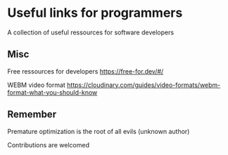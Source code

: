 # Useful links for programmers

A collection of useful ressources for software developers


## Misc

Free ressources for developers https://free-for.dev/#/

WEBM video format https://cloudinary.com/guides/video-formats/webm-format-what-you-should-know


## Remember

Premature optimization is the root of all evils (unknown author)




Contributions are welcomed

